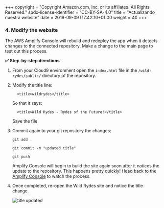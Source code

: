 +++
copyright = "Copyright Amazon.com, Inc. or its affiliates. All Rights Reserved."
spdx-license-identifier = "CC-BY-SA-4.0"
title = "Actualizando nuestra website"
date = 2019-09-09T17:42:10+01:00
weight = 40
+++

### 4. Modify the website
The AWS Amplify Console will rebuild and redeploy the app when it detects changes to the connected repository. Make a change to the main page to test out this process.

**:white_check_mark: Step-by-step directions**

1. From your Cloud9 environment open the ```index.html``` file in the `/wild-rydes/public/` directory of the repository.
1. Modify the title line:
    ```
      <title>wildrydes</title>
    ```
    So that it says:
    ```
      <title>Wild Rydes - Rydes of the Future!</title>
    ```
    Save the file
1. Commit again to your git repository the changes:
    ```
    git add . 

    git commit -m "updated title"
    
    git push
   ```
    Amplify Console will begin to build the site again soon after it notices the update to the repository. This happens pretty quickly! Head back to the [Amplify Console][amplify-console] to watch the process. 

1. Once completed, re-open the Wild Rydes site and notice the title change.
    
    ![title updated](/images/title-update.png)

[amplify-console]: https://console.aws.amazon.com/amplify/home
